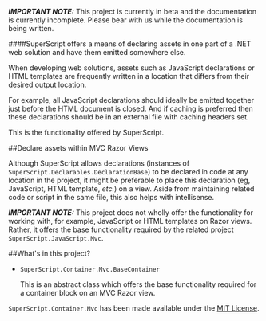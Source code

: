 _**IMPORTANT NOTE:**_ This project is currently in beta and the documentation is currently incomplete. Please bear with us while the documentation is being written.

####SuperScript offers a means of declaring assets in one part of a .NET web solution and have them emitted somewhere else.


When developing web solutions, assets such as JavaScript declarations or HTML templates are frequently written in a location that differs from their desired output location.

For example, all JavaScript declarations should ideally be emitted together just before the HTML document is closed. And if caching is preferred then these declarations should be in an external file with caching headers set.

This is the functionality offered by SuperScript.



##Declare assets within MVC Razor Views

Although SuperScript allows declarations (instances of `SuperScript.Declarables.DeclarationBase`) to be declared in code at any location in the project, it might be preferable to place this declaration (eg, JavaScript, HTML template, _etc._) on a view. Aside from maintaining related code or script in the same file, this also helps with intellisense.

_**IMPORTANT NOTE:**_ This project does not wholly offer the functionality for working with, for example, JavaScript or HTML templates on Razor views. Rather, it offers the base functionality required by the related project `SuperScript.JavaScript.Mvc`.

##What's in this project?

* `SuperScript.Container.Mvc.BaseContainer`

  This is an abstract class which offers the base functionality required for a container block on an MVC Razor view.
  
  
`SuperScript.Container.Mvc` has been made available under the [MIT License](https://github.com/Supertext/SuperScript.Container.Mvc/blob/master/LICENSE).
